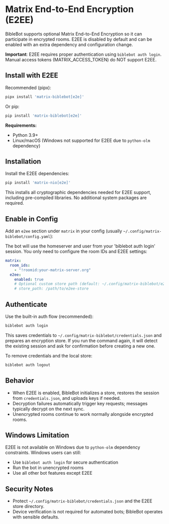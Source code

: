 # Matrix End-to-End Encryption (E2EE)

BibleBot supports optional Matrix End-to-End Encryption so it can participate in encrypted rooms. E2EE is disabled by default and can be enabled with an extra dependency and configuration change.

**Important**: E2EE requires proper authentication using `biblebot auth login`. Manual access tokens (MATRIX_ACCESS_TOKEN) do NOT support E2EE.

## Install with E2EE

Recommended (pipx):

```bash
pipx install 'matrix-biblebot[e2e]'
```

Or pip:

```bash
pip install 'matrix-biblebot[e2e]'
```

**Requirements:**

- Python 3.9+
- Linux/macOS (Windows not supported for E2EE due to `python-olm` dependency)

## Installation

Install the E2EE dependencies:

```bash
pip install 'matrix-nio[e2e]'
```

This installs all cryptographic dependencies needed for E2EE support, including pre-compiled libraries. No additional system packages are required.

## Enable in Config

Add an `e2ee` section under `matrix` in your config (usually `~/.config/matrix-biblebot/config.yaml`):

The bot will use the homeserver and user from your 'biblebot auth login' session.
You only need to configure the room IDs and E2EE settings:

```yaml
matrix:
  room_ids:
    - "!roomid:your-matrix-server.org"
  e2ee:
    enabled: true
    # Optional custom store path (default: ~/.config/matrix-biblebot/e2ee-store)
    # store_path: /path/to/e2ee-store
```

## Authenticate

Use the built-in auth flow (recommended):

```bash
biblebot auth login
```

This saves credentials to `~/.config/matrix-biblebot/credentials.json` and prepares an encryption store. If you run the command again, it will detect the existing session and ask for confirmation before creating a new one.

To remove credentials and the local store:

```bash
biblebot auth logout
```

## Behavior

- When E2EE is enabled, BibleBot initializes a store, restores the session from `credentials.json`, and uploads keys if needed.
- Decryption failures automatically trigger key requests; messages typically decrypt on the next sync.
- Unencrypted rooms continue to work normally alongside encrypted rooms.

## Windows Limitation

E2EE is not available on Windows due to `python-olm` dependency constraints. Windows users can still:

- Use `biblebot auth login` for secure authentication
- Run the bot in unencrypted rooms
- Use all other bot features except E2EE

## Security Notes

- Protect `~/.config/matrix-biblebot/credentials.json` and the E2EE store directory.
- Device verification is not required for automated bots; BibleBot operates with sensible defaults.
